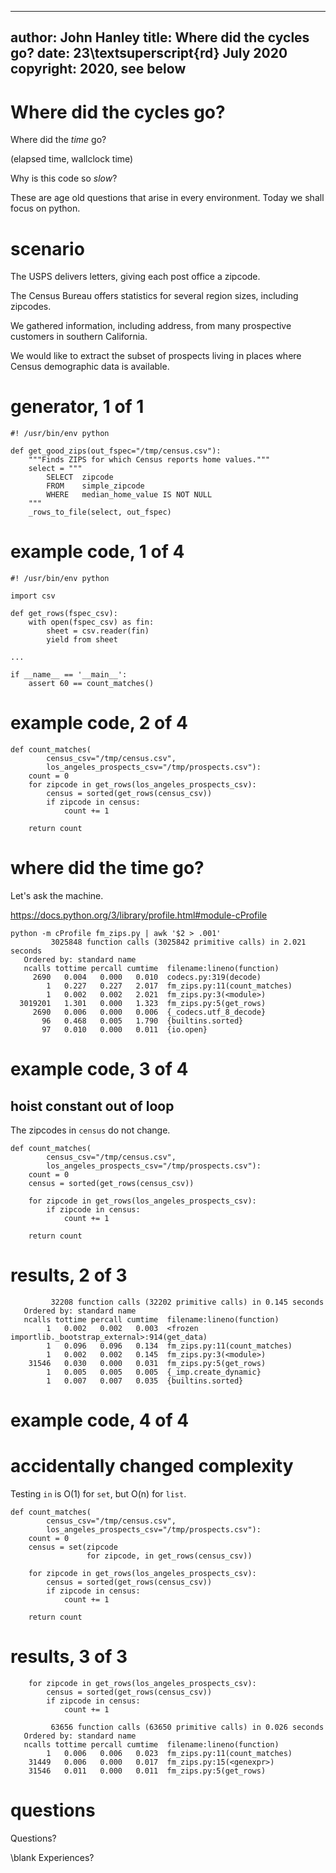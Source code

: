 
---
author: John Hanley
title: Where did the cycles go?
date: 23\textsuperscript{rd} July 2020
copyright: 2020, see below
---

# Where did the cycles go?

Where did the _time_ go?

(elapsed time, wallclock time)

Why is this code so _slow_?

These are age old questions
that arise in every environment.
Today we shall focus on python.

# scenario

The USPS delivers letters,
giving each post office a zipcode.

The Census Bureau offers statistics
for several region sizes, including zipcodes.

We gathered information, including address,
from many prospective customers in southern California.

We would like to extract the subset of prospects
living in places where Census demographic data
is available.

# generator, 1 of 1

    #! /usr/bin/env python

    def get_good_zips(out_fspec="/tmp/census.csv"):
        """Finds ZIPS for which Census reports home values."""
        select = """
            SELECT  zipcode
            FROM    simple_zipcode
            WHERE   median_home_value IS NOT NULL
        """
        _rows_to_file(select, out_fspec)

# example code, 1 of 4

    #! /usr/bin/env python

    import csv

    def get_rows(fspec_csv):
        with open(fspec_csv) as fin:
            sheet = csv.reader(fin)
            yield from sheet

    ...

    if __name__ == '__main__':
        assert 60 == count_matches()

# example code, 2 of 4

    def count_matches(
            census_csv="/tmp/census.csv",
            los_angeles_prospects_csv="/tmp/prospects.csv"):
        count = 0
        for zipcode in get_rows(los_angeles_prospects_csv):
            census = sorted(get_rows(census_csv))
            if zipcode in census:
                count += 1

        return count

# where did the time go?

Let's ask the machine.

https://docs.python.org/3/library/profile.html#module-cProfile

    python -m cProfile fm_zips.py | awk '$2 > .001'
             3025848 function calls (3025842 primitive calls) in 2.021 seconds
       Ordered by: standard name
       ncalls tottime percall cumtime  filename:lineno(function)
         2690   0.004   0.000   0.010  codecs.py:319(decode)
            1   0.227   0.227   2.017  fm_zips.py:11(count_matches)
            1   0.002   0.002   2.021  fm_zips.py:3(<module>)
      3019201   1.301   0.000   1.323  fm_zips.py:5(get_rows)
         2690   0.006   0.000   0.006  {_codecs.utf_8_decode}
           96   0.468   0.005   1.790  {builtins.sorted}
           97   0.010   0.000   0.011  {io.open}

# example code, 3 of 4

## hoist constant out of loop

The zipcodes in `census` do not change.

    def count_matches(
            census_csv="/tmp/census.csv",
            los_angeles_prospects_csv="/tmp/prospects.csv"):
        count = 0
        census = sorted(get_rows(census_csv))

        for zipcode in get_rows(los_angeles_prospects_csv):
            if zipcode in census:
                count += 1

        return count

# results, 2 of 3

             32208 function calls (32202 primitive calls) in 0.145 seconds
       Ordered by: standard name
       ncalls tottime percall cumtime  filename:lineno(function)
            1   0.002   0.002   0.003  <frozen importlib._bootstrap_external>:914(get_data)
            1   0.096   0.096   0.134  fm_zips.py:11(count_matches)
            1   0.002   0.002   0.145  fm_zips.py:3(<module>)
        31546   0.030   0.000   0.031  fm_zips.py:5(get_rows)
            1   0.005   0.005   0.005  {_imp.create_dynamic}
            1   0.007   0.007   0.035  {builtins.sorted}

# example code, 4 of 4

# accidentally changed complexity

Testing `in` is O(1) for `set`, but O(n) for `list`.

    def count_matches(
            census_csv="/tmp/census.csv",
            los_angeles_prospects_csv="/tmp/prospects.csv"):
        count = 0
        census = set(zipcode
                     for zipcode, in get_rows(census_csv))

        for zipcode in get_rows(los_angeles_prospects_csv):
            census = sorted(get_rows(census_csv))
            if zipcode in census:
                count += 1

        return count

# results, 3 of 3

        for zipcode in get_rows(los_angeles_prospects_csv):
            census = sorted(get_rows(census_csv))
            if zipcode in census:
                count += 1

             63656 function calls (63650 primitive calls) in 0.026 seconds
       Ordered by: standard name
       ncalls tottime percall cumtime  filename:lineno(function)
            1   0.006   0.006   0.023  fm_zips.py:11(count_matches)
        31449   0.006   0.000   0.017  fm_zips.py:15(<genexpr>)
        31546   0.011   0.000   0.011  fm_zips.py:5(get_rows)

# questions

Questions?

\blank
Experiences?


<!---
Copyright 2020 John Hanley.

Permission is hereby granted, free of charge, to any person obtaining a
copy of this software and associated documentation files (the "Software"),
to deal in the Software without restriction, including without limitation
the rights to use, copy, modify, merge, publish, distribute, sublicense,
and/or sell copies of the Software, and to permit persons to whom the
Software is furnished to do so, subject to the following conditions:
The above copyright notice and this permission notice shall be included in
all copies or substantial portions of the Software.
The software is provided "AS IS", without warranty of any kind, express or
implied, including but not limited to the warranties of merchantability,
fitness for a particular purpose and noninfringement. In no event shall
the authors or copyright holders be liable for any claim, damages or
other liability, whether in an action of contract, tort or otherwise,
arising from, out of or in connection with the software or the use or
other dealings in the software.
--->
